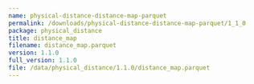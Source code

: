 ```yaml
---
name: physical-distance-distance-map-parquet
permalink: /downloads/physical-distance-distance-map-parquet/1_1_0
package: physical_distance
title: distance_map
filename: distance_map.parquet
version: 1.1.0
full_version: 1.1.0
file: /data/physical_distance/1.1.0/distance_map.parquet
---
```

